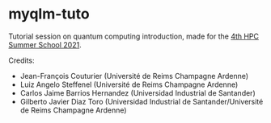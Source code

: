 # myqlm-tuto

Tutorial session on quantum computing introduction, made for the [4th HPC Summer School 2021](https://cybercolombia.org/program-2021/).

Credits: 
* Jean-François Couturier (Université de Reims Champagne Ardenne)
* Luiz Angelo Steffenel (Université de Reims Champagne Ardenne)
* Carlos Jaime Barrios Hernandez (Universidad Industrial de Santander)
* Gilberto Javier Diaz Toro (Universidad Industrial de Santander/Université de Reims Champagne Ardenne)
